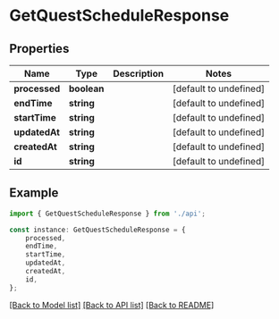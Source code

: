 # GetQuestScheduleResponse


## Properties

Name | Type | Description | Notes
------------ | ------------- | ------------- | -------------
**processed** | **boolean** |  | [default to undefined]
**endTime** | **string** |  | [default to undefined]
**startTime** | **string** |  | [default to undefined]
**updatedAt** | **string** |  | [default to undefined]
**createdAt** | **string** |  | [default to undefined]
**id** | **string** |  | [default to undefined]

## Example

```typescript
import { GetQuestScheduleResponse } from './api';

const instance: GetQuestScheduleResponse = {
    processed,
    endTime,
    startTime,
    updatedAt,
    createdAt,
    id,
};
```

[[Back to Model list]](../README.md#documentation-for-models) [[Back to API list]](../README.md#documentation-for-api-endpoints) [[Back to README]](../README.md)

